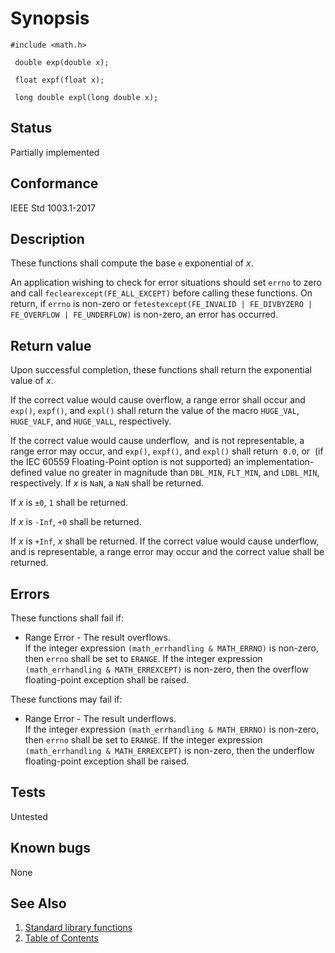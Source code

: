 # Synopsis 
`#include <math.h>`</br>

` double exp(double x);`</br>

` float expf(float x);`</br>

` long double expl(long double x);`</br>

## Status
Partially implemented
## Conformance
IEEE Std 1003.1-2017
## Description


These functions shall compute the base `e` exponential of _x_.

An application wishing to check for error situations should set `errno` to zero and call
`feclearexcept(FE_ALL_EXCEPT)` before calling these functions. On return, if `errno` is non-zero or
`fetestexcept(FE_INVALID | FE_DIVBYZERO | FE_OVERFLOW | FE_UNDERFLOW)` is non-zero, an error has occurred.


## Return value


Upon successful completion, these functions shall return the exponential value of _x_.

If the correct value would cause overflow, a range error shall occur and `exp()`, `expf()`, and `expl()` shall
return the value of the macro `HUGE_VAL`, `HUGE_VALF`, and `HUGE_VALL`, respectively.

If the correct value would cause underflow,    and is not representable,  a range error may occur, and `exp()`, `expf()`, and `expl()` shall return    `0.0`, or   (if the IEC 60559 Floating-Point option is not supported) an
implementation-defined value no greater in magnitude than `DBL_MIN`, `FLT_MIN`, and `LDBL_MIN`, respectively.
If
_x_ is `NaN`, a `NaN` shall be returned.

If _x_ is `±0`, `1` shall be returned.

If _x_ is `-Inf`, `+0` shall be returned.

If _x_ is `+Inf`, _x_ shall be returned. 
If the correct value would cause underflow, and is representable, a range error may occur and the correct value shall be returned.



## Errors


These functions shall fail if:

* Range Error - The result overflows. </br>
 If the integer expression `(math_errhandling & MATH_ERRNO)` is non-zero, then `errno` shall be set to `ERANGE`. If
the integer expression `(math_errhandling & MATH_ERREXCEPT)` is non-zero, then the overflow floating-point exception shall
be raised.


These functions may fail if:

* Range Error - The result underflows. </br> 
 If the integer expression `(math_errhandling & MATH_ERRNO)` is non-zero, then `errno` shall be set to `ERANGE`. If
the integer expression `(math_errhandling & MATH_ERREXCEPT)` is non-zero, then the underflow floating-point exception
shall be raised.






## Tests

Untested

## Known bugs

None

## See Also 
1. [Standard library functions](../README.md)
2. [Table of Contents](../../../README.md)
